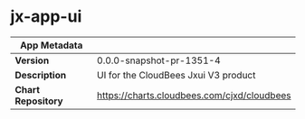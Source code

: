 # jx-app-ui

|App Metadata||
|---|---|
| **Version** | 0.0.0-snapshot-pr-1351-4 |
| **Description** | UI for the CloudBees Jxui V3 product |
| **Chart Repository** | https://charts.cloudbees.com/cjxd/cloudbees |
